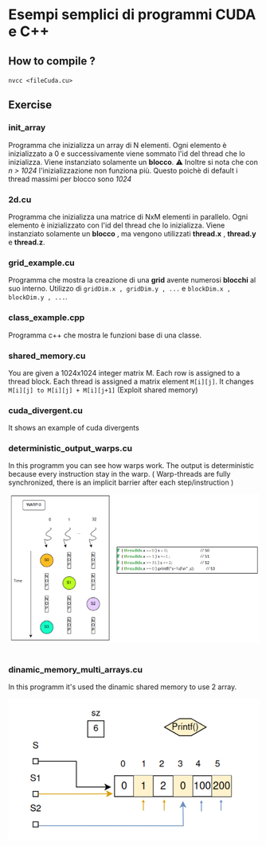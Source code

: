 # Esempi semplici di programmi CUDA e C++



## How to compile ?

`nvcc <fileCuda.cu>`

## Exercise



### init_array

Programma che inizializza un array di N elementi. Ogni elemento
è inizializzato a 0 e successivamente viene sommato l'id del thread che lo inizializza.
Viene instanziato solamente un **blocco**.
⚠ Inoltre si nota che con _n > 1024_ l'inizializzazione non funziona più.
Questo poichè di default i thread massimi per blocco sono _1024_

### 2d.cu

Programma che inizializza una matrice di NxM elementi in parallelo. Ogni elemento
è inizializzato con l'id del thread che lo inizializza.
Viene instanziato solamente un **blocco** , ma vengono utilizzati **thread.x** , **thread.y** e **thread.z**.

### grid_example.cu

Programma che mostra la creazione di una **grid** avente numerosi **blocchi** al suo interno.
Utilizzo di `gridDim.x , gridDim.y , ...` e `blockDim.x , blockDim.y , ...`.

### class_example.cpp

Programma c++ che mostra le funzioni base di una classe.

### shared_memory.cu

You are given a 1024x1024 integer matrix M.
Each row is assigned to a thread block.
Each thread is assigned a matrix element `M[i][j]`.
It changes `M[i][j] to M[i][j] + M[i][j+1]` (Exploit shared memory)

### cuda_divergent.cu

It shows an example of cuda divergents

### deterministic_output_warps.cu

In this programm you can see how warps work. The output is deterministic because every instruction stay in the warp.
( Warp-threads are fully synchronized, there is an implicit barrier after each step/instruction )


<img src ="img/deterministic_output_warps.cu.png" alt = 'img' ></img><br><br>


### dinamic_memory_multi_arrays.cu

In this programm it's used the dinamic shared memory to use 2 array.

<img src="img/dinamic_memory_multi_arrays.cu.png" alt = 'img'></img><br><br>












